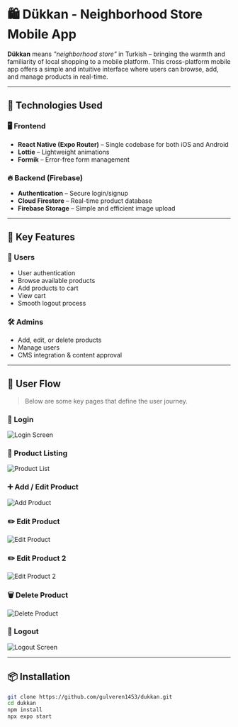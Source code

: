 # 🛍️ Dükkan - Neighborhood Store Mobile App

**Dükkan** means *"neighborhood store"* in Turkish – bringing the warmth and familiarity of local shopping to a mobile platform. This cross-platform mobile app offers a simple and intuitive interface where users can browse, add, and manage products in real-time.

---

## 🚀 Technologies Used

### 🖥️ Frontend
- **React Native (Expo Router)** – Single codebase for both iOS and Android
- **Lottie** – Lightweight animations
- **Formik** – Error-free form management

### 🔥 Backend (Firebase)
- **Authentication** – Secure login/signup
- **Cloud Firestore** – Real-time product database
- **Firebase Storage** – Simple and efficient image upload

---

## 📱 Key Features

### 👤 Users
- User authentication
- Browse available products
- Add products to cart
- View cart
- Smooth logout process

### 🛠️ Admins
- Add, edit, or delete products
- Manage users
- CMS integration & content approval

---

## 🔄 User Flow

> Below are some key pages that define the user journey.

### 🔐 Login  
![Login Screen](./screenshots/login.png)

### 🛒 Product Listing  
![Product List](./screenshots/home.png)

### ➕ Add / Edit Product  
![Add Product](./screenshots/add.png)

### ✏️ Edit Product  
![Edit Product](./screenshots/edit.png)

### ✏️ Edit Product 2  
![Edit Product 2](./screenshots/edit2.png)

### 🗑️ Delete Product  
![Delete Product](./screenshots/delete.png)

### 🚪 Logout  
![Logout Screen](./screenshots/logout.png)

---

## 📦 Installation

```bash
git clone https://github.com/gulveren1453/dukkan.git
cd dukkan
npm install
npx expo start
